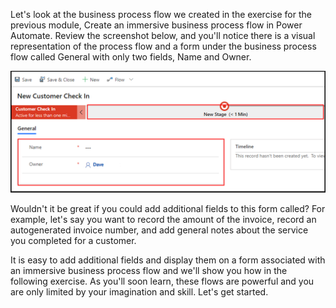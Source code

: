 Let's look at the business process flow we created in the exercise for
the previous module, Create an immersive business process flow in Power 
Automate. Review the screenshot below, and you'll notice there is a visual
representation of the process flow and a form under the business process
flow called General with only two fields, Name and Owner.

![Immersive flow with two fields on form](../media/5-immersive-process-flow-2-fields.png)

Wouldn't it be great if you could add additional fields to this form called? 
For example, let's say you want to record the amount of the invoice, record an 
autogenerated invoice number, and add general notes about the service you 
completed for a customer.

It is easy to add additional fields and display them on a form associated 
with an immersive business process flow and we'll show you how in the 
following exercise. As you'll soon learn, these flows are powerful 
and you are only limited by your imagination and skill. Let's get started.

